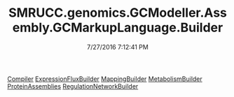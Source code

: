 ﻿---
title: SMRUCC.genomics.GCModeller.Assembly.GCMarkupLanguage.Builder
date: 7/27/2016 7:12:41 PM
---

[Compiler](T-SMRUCC.genomics.GCModeller.Assembly.GCMarkupLanguage.Builder.Compiler.html)
[ExpressionFluxBuilder](T-SMRUCC.genomics.GCModeller.Assembly.GCMarkupLanguage.Builder.ExpressionFluxBuilder.html)
[MappingBuilder](T-SMRUCC.genomics.GCModeller.Assembly.GCMarkupLanguage.Builder.MappingBuilder.html)
[MetabolismBuilder](T-SMRUCC.genomics.GCModeller.Assembly.GCMarkupLanguage.Builder.MetabolismBuilder.html)
[ProteinAssemblies](T-SMRUCC.genomics.GCModeller.Assembly.GCMarkupLanguage.Builder.ProteinAssemblies.html)
[RegulationNetworkBuilder](T-SMRUCC.genomics.GCModeller.Assembly.GCMarkupLanguage.Builder.RegulationNetworkBuilder.html)
